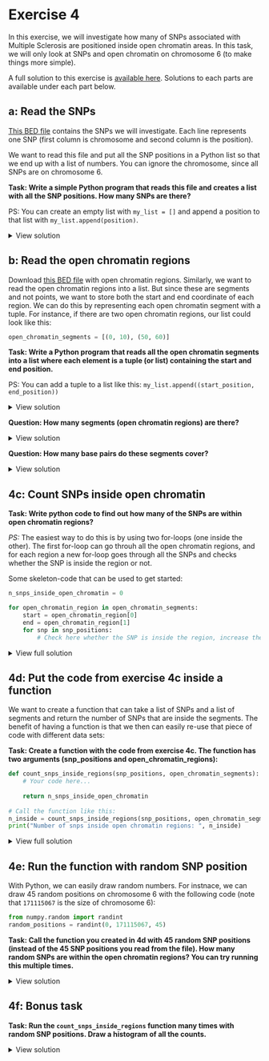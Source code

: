 # Exercise 4

In this exercise, we will investigate how many of SNPs associated with Multiple Sclerosis are positioned inside open chromatin areas. 
In this task, we will only look at SNPs and open chromatin on chromosome 6 (to make things more simple). 

A full solution to this exercise is [available here](https://github.com/uio-bmi/statistical_genomics_exercises/blob/master/exercise4_solution.py). Solutions to each parts are available under each part below. 

## a: Read the SNPs
[This BED file](https://raw.githubusercontent.com/uio-bmi/statistical_genomics_exercises/master/ms_associated_snps_chr6.bed) 
contains the SNPs we will investigate. Each line represents one SNP (first column is chromosome and second column is the position).

We want to read this file and put all the SNP positions in a Python list so that we end up with a list of numbers. You can ignore the chromosome, since all SNPs are on chromosome 6.

**Task: Write a simple Python program that reads this file and creates a list with all the SNP positions. How many SNPs are there?**

PS: You can create an empty list with `my_list = []` and append a position to that list with `my_list.append(position)`.

<details>
<summary>View solution</summary>

```python
# Initialize an empty list that we will use to store the positions
snp_positions = []

# Open the file and go through the lines
snps_file = open("ms_associated_snps_chr6.bed")
for line in snps_file:
    # Split the line and get the SNP position
    splitted_line = line.split()
    snp_position = int(splitted_line[1])
    
    # Add this position to the list
    snp_positions.append(snp_position)

print("Number of snps: ", len(snp_positions))
```
</details> 


## b: Read the open chromatin regions
Download [this BED file](https://raw.githubusercontent.com/uio-bmi/statistical_genomics_exercises/master/open_chromatin_chr6.bed) 
with open chromatin regions.
Similarly, we want to read the open chromatin regions into a list. But since these are segments and not points, we want to store
both the start and end coordinate of each region. We can do this by representing each open chromatin segment with a tuple. 
For instance, if there are two open chromatin regions, our list could look like this:

```python
open_chromatin_segments = [(0, 10), (50, 60)]
```

**Task: Write a Python program that reads all the open chromatin segments into a list where each element is a tuple  (or list) containing the start and end position.**

PS: You can add a tuple to a list like this: `my_list.append((start_position, end_position))`


<details>
<summary>View solution</summary>

```python
# Initialize an empty list that we will use to store the positions
open_chromatin_segments = []

# Open the file and go through the lines
open_chromatin_file = open("open_chromatin_chr6.bed")
for line in open_chromatin_file:
    # Split the line and get the start and end coordinate
    splitted_line = line.split()
    start_position = int(splitted_line[1])
    end_position = int(splitted_line[2])
    
    # Add the start and end position to the list
    open_chromatin_segments.append((start_position, end_position))
```
</details> 


**Question: How many segments (open chromatin regions) are there?**
<details>
<summary>View solution</summary>

```python
print("Number of segments: ", len(open_chromatin_segments))
```

</details>


**Question: How many base pairs do these segments cover?** 
<details>
<summary>View solution</summary>

```python
n_basepairs_covered = 0
for segment in open_chromatin_segments:
    start = segment[0]
    end = segment[1]
    
    n_basepairs_covered += end - start 
print("Number of base pairs covered: ", n_basepairs_covered)
```

</details>


## 4c: Count SNPs inside open chromatin
**Task: Write python code to find out how many of the SNPs are within open chromatin regions?**

*PS:* The easiest way to do this is by using two for-loops (one inside the other). The first for-loop can go throuh all the open chromatin regions, and for each region a new for-loop goes through all the SNPs and checks whether the SNP is inside the region or not.

Some skeleton-code that can be used to get started:
```python
n_snps_inside_open_chromatin = 0

for open_chromatin_region in open_chromatin_segments:
    start = open_chromatin_region[0]
    end = open_chromatin_region[1]
    for snp in snp_positions:
        # Check here whether the SNP is inside the region, increase the counter if it is     
```

<details>
<summary>View full solution</summary>

```python
n_snps_inside_open_chromatin = 0

for open_chromatin_region in open_chromatin_segments:
    start = open_chromatin_region[0]
    end = open_chromatin_region[1]
    for snp in snp_positions:
        # Check here whether the SNP is inside the region, increase the counter if it is     
        if snp >= start and snp < end:
            n_snps_inside_open_chromatin += 1

print("Number of SNPs inside open chromatin regions: ", n_snps_inside_open_chromatin)
```
</details>



## 4d: Put the code from exercise 4c inside a function
We want to create a function that can take a list of SNPs and a list of segments and return the number of SNPs that are inside the segments.
The benefit of having a function is that we then can easily re-use that piece of code with different data sets:

**Task: Create a function with the code from exercise 4c. The function has two arguments (snp_positions and open_chromatin_regions):**
```python
def count_snps_inside_regions(snp_positions, open_chromatin_segments):
    # Your code here...
    
    return n_snps_inside_open_chromatin
    
# Call the function like this:
n_inside = count_snps_inside_regions(snp_positions, open_chromatin_segments)
print("Number of snps inside open chromatin regions: ", n_inside)
```

<details>
<summary>View full solution</summary>

```python
def count_snps_inside_regions(snp_positions, open_chromatin_segments):
    n_snps_inside_open_chromatin = 0

    for open_chromatin_region in open_chromatin_segments:
        start = open_chromatin_region[0]
        end = open_chromatin_region[1]
        for snp in snp_positions:
            # Check here whether the SNP is inside the region, increase the counter if it is     
            if snp >= start and snp < end:
                n_snps_inside_open_chromatin += 1
        
    return n_snps_inside_open_chromatin
    
# Call the function like this:
n_inside = count_snps_inside_regions(snp_positions, open_chromatin_segments)
print("Number of snps inside open chromatin regions: ", n_inside)
```
</details>


## 4e: Run the function with random SNP position
With Python, we can easily draw random numbers. For instnace, we can draw 45 random positions on chromosome 6 with the following code (note that `171115067` is the size of chromosome 6):
```python
from numpy.random import randint
random_positions = randint(0, 171115067, 45)
```

**Task: Call the function you created in 4d with 45 random SNP positions (instead of the 45 SNP positions you read from the file). 
How many random SNPs are within the open chromatin regions? You can try running this multiple times.**

<details>
<summary>View solution</summary>

```python
from numpy.random import randint
random_positions = randint(0, 171115067, 45)

n_inside = count_snps_inside_regions(random_positions, open_chromatin_segments)
print(n_inside)
```

</details>


## 4f: Bonus task
**Task: Run the `count_snps_inside_regions` function many times with random SNP positions. Draw a histogram of all the counts.**

<details>
<summary>View solution</summary>

```python
from numpy.random import randint
import matplotlib.pyplot as plt
counts = []

for i in range(0, 100):
    random_positions = randint(0, 171115067, 45)
    count = count_snps_inside_regions(random_positions, open_chromatin_segments)
    counts.append(count) 
    
# Plot the histogram
plt.plot(counts)
plt.show()
```

